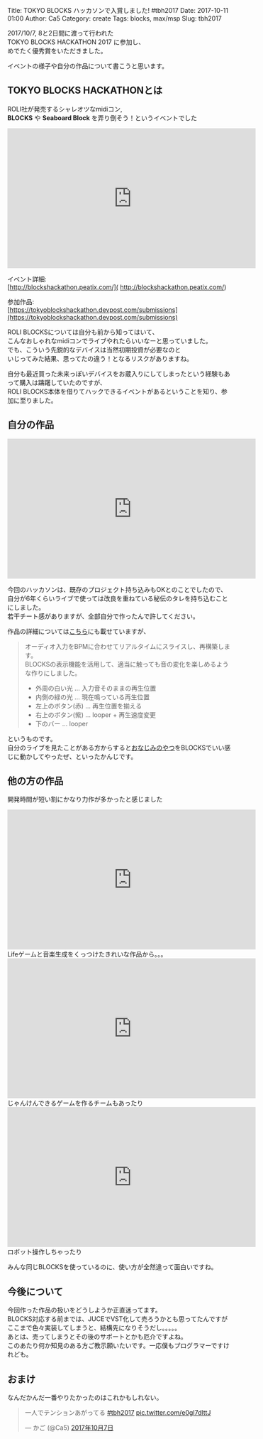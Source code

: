 Title: TOKYO BLOCKS ハッカソンで入賞しました! #tbh2017
Date: 2017-10-11 01:00
Author: Ca5
Category: create
Tags: blocks, max/msp
Slug: tbh2017

2017/10/7, 8と2日間に渡って行われた  
TOKYO BLOCKS HACKATHON 2017 に参加し、  
めでたく優秀賞をいただきました。  

イベントの様子や自分の作品について書こうと思います。


## TOKYO BLOCKS HACKATHONとは
ROLI社が発売するシャレオツなmidiコン,  
**BLOCKS** や **Seaboard Block** を弄り倒そう！というイベントでした

<iframe width="560" height="315" src="https://www.youtube.com/embed/Cw7WxMkdF8Q" frameborder="0" allowfullscreen></iframe>

イベント詳細:  
[http://blockshackathon.peatix.com/]( http://blockshackathon.peatix.com/)

参加作品:   
[https://tokyoblockshackathon.devpost.com/submissions](https://tokyoblockshackathon.devpost.com/submissions)

ROLI BLOCKSについては自分も前から知ってはいて、  
こんなおしゃれなmidiコンでライブやれたらいいなーと思っていました。  
でも、こういう先鋭的なデバイスは当然初期投資が必要なのと  
いじってみた結果、思ってたの違う！となるリスクがありますね。  

自分も最近買った未来っぽいデバイスをお蔵入りにしてしまったという経験もあって購入は躊躇していたのですが、  
ROLI BLOCKS本体を借りてハックできるイベントがあるということを知り、参加に至りました。


## 自分の作品
<iframe width="560" height="315" src="https://www.youtube.com/embed/CqNoQa4ylDE" frameborder="0" allowfullscreen></iframe>

今回のハッカソンは、既存のプロジェクト持ち込みもOKとのことでしたので、  
自分が6年くらいライブで使っては改良を重ねている秘伝のタレを持ち込むことにしました。  
若干チート感がありますが、全部自分で作ったんで許してください。

作品の詳細については[こちら](https://devpost.com/software/blockslicr)にも載せていますが、

> オーディオ入力をBPMに合わせてリアルタイムにスライスし、再構築します。  
> BLOCKSの表示機能を活用して、適当に触っても音の変化を楽しめるような作りにしました。  
>
> - 外周の白い光 ... 入力音そのままの再生位置
> - 内側の緑の光 ... 現在鳴っている再生位置
> - 左上のボタン(赤) ... 再生位置を揃える
> - 右上のボタン(紫) ... looper + 再生速度変更
> - 下のバー ... looper

というものです。  
自分のライブを見たことがある方からすると<a href="https://youtu.be/s9p2xDY6Ipk">おなじみのやつ</a>をBLOCKSでいい感じに動かしてやったぜ、といったかんじです。

## 他の方の作品
開発時間が短い割にかなり力作が多かったと感じました

<iframe width="560" height="315" src="https://www.youtube.com/embed/nkJZkWbip1w" frameborder="0" allowfullscreen></iframe>
Lifeゲームと音楽生成をくっつけたきれいな作品から。。。


<iframe width="560" height="315" src="https://www.youtube.com/embed/PX1LjTewAos" frameborder="0" allowfullscreen></iframe>
じゃんけんできるゲームを作るチームもあったり

<iframe width="560" height="315" src="https://www.youtube.com/embed/uibt6RQNWcs" frameborder="0" allowfullscreen></iframe>
ロボット操作しちゃったり


みんな同じBLOCKSを使っているのに、使い方が全然違って面白いですね。

## 今後について
今回作った作品の扱いをどうしようか正直迷ってます。  
BLOCKS対応する前までは、JUCEでVST化して売ろうかとも思ってたんですが  
ここまで色々実装してしまうと、結構先になりそうだし。。。。。  
あとは、売ってしまうとその後のサポートとかも厄介ですよね。  
このあたり何か知見のある方ご教示願いたいです。一応僕もプログラマーですけれども。


## おまけ
なんだかんだ一番やりたかったのはこれかもしれない。
<blockquote class="twitter-tweet" data-lang="ja"><p lang="ja" dir="ltr">一人でテンションあがってる <a href="https://twitter.com/hashtag/tbh2017?src=hash&amp;ref_src=twsrc%5Etfw">#tbh2017</a> <a href="https://t.co/e0gI7dlttJ">pic.twitter.com/e0gI7dlttJ</a></p>&mdash; かご (@Ca5) <a href="https://twitter.com/Ca5/status/916665049661423617?ref_src=twsrc%5Etfw">2017年10月7日</a></blockquote>
<script async src="//platform.twitter.com/widgets.js" charset="utf-8"></script>
